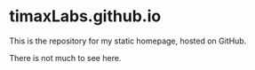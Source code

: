 # timaxLabs.github.io

This is the repository for my static homepage, hosted on GitHub.

There is not much to see here.